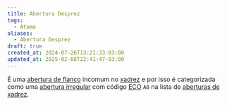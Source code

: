 ```yaml
---
title: Abertura Desprez
tags:
  - Átomo
aliases:
  - Abertura Desprez
draft: true
created_at: 2024-07-26T13:21:33-03:00
updated_at: 2025-02-08T22:41:47-03:00
---
```


É uma [abertura de flanco](Xadrez_Aberturas_de_flanco.md) incomum no [xadrez](../../../08/06/atomo/Xadrez.md) e por isso é categorizada como uma [abertura irregular](Xadrez_Aberturas_irregulares.md) com código [ECO](../entrada/Encyclopaedia_of_Chess_Openings.md) `A0` na lista de [aberturas de xadrez](Xadrez_Aberturas.md).